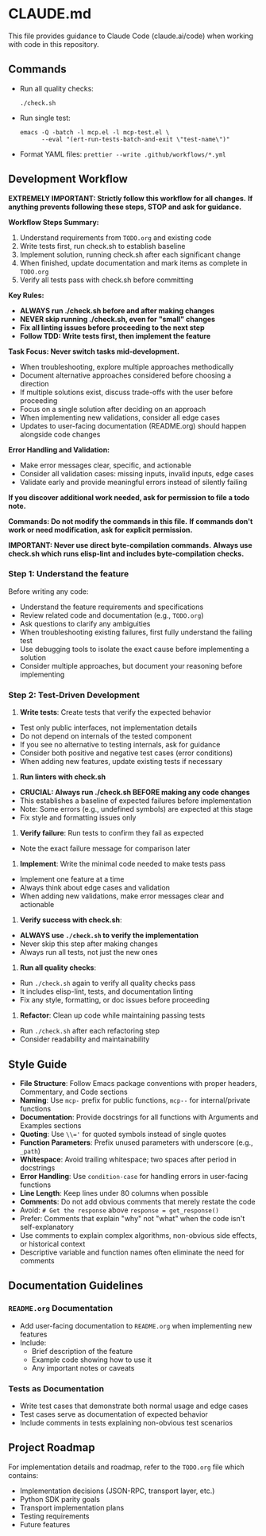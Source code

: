 # CLAUDE.md

This file provides guidance to Claude Code (claude.ai/code) when working
with code in this repository.

## Commands

- Run all quality checks:

  ```shell
  ./check.sh
  ```

- Run single test:

  ```shell
  emacs -Q -batch -l mcp.el -l mcp-test.el \
        --eval "(ert-run-tests-batch-and-exit \"test-name\")"
  ```

- Format YAML files: `prettier --write .github/workflows/*.yml`

## Development Workflow

**EXTREMELY IMPORTANT: Strictly follow this workflow for all changes.**
**If anything prevents following these steps, STOP and ask for guidance.**

**Workflow Steps Summary:**

1. Understand requirements from `TODO.org` and existing code
1. Write tests first, run check.sh to establish baseline
1. Implement solution, running check.sh after each significant change
1. When finished, update documentation and mark items as complete in `TODO.org`
1. Verify all tests pass with check.sh before committing

**Key Rules:**

- **ALWAYS run ./check.sh before and after making changes**
- **NEVER skip running ./check.sh, even for "small" changes**
- **Fix all linting issues before proceeding to the next step**
- **Follow TDD: Write tests first, then implement the feature**

**Task Focus: Never switch tasks mid-development.**

- When troubleshooting, explore multiple approaches methodically
- Document alternative approaches considered before choosing a direction
- If multiple solutions exist, discuss trade-offs with the user before proceeding
- Focus on a single solution after deciding on an approach
- When implementing new validations, consider all edge cases
- Updates to user-facing documentation (README.org) should happen alongside
  code changes

**Error Handling and Validation:**

- Make error messages clear, specific, and actionable
- Consider all validation cases: missing inputs, invalid inputs, edge cases
- Validate early and provide meaningful errors instead of silently failing

**If you discover additional work needed, ask for permission to file a todo note.**

**Commands: Do not modify the commands in this file.**
**If commands don't work or need modification, ask for explicit permission.**

**IMPORTANT: Never use direct byte-compilation commands.**
**Always use check.sh which runs elisp-lint and includes byte-compilation checks.**

### Step 1: Understand the feature

Before writing any code:

- Understand the feature requirements and specifications
- Review related code and documentation (e.g., `TODO.org`)
- Ask questions to clarify any ambiguities
- When troubleshooting existing failures, first fully understand the failing test
- Use debugging tools to isolate the exact cause before implementing a solution
- Consider multiple approaches, but document your reasoning before implementing

### Step 2: Test-Driven Development

1. **Write tests**: Create tests that verify the expected behavior

- Test only public interfaces, not implementation details
- Do not depend on internals of the tested component
- If you see no alternative to testing internals, ask for guidance
- Consider both positive and negative test cases (error conditions)
- When adding new features, update existing tests if necessary

1. **Run linters with check.sh**

- **CRUCIAL: Always run ./check.sh BEFORE making any code changes**
- This establishes a baseline of expected failures before implementation
- Note: Some errors (e.g., undefined symbols) are expected at this stage
- Fix style and formatting issues only

1. **Verify failure**: Run tests to confirm they fail as expected

- Note the exact failure message for comparison later

1. **Implement**: Write the minimal code needed to make tests pass

- Implement one feature at a time
- Always think about edge cases and validation
- When adding new validations, make error messages clear and actionable

1. **Verify success with check.sh**:

- **ALWAYS use `./check.sh` to verify the implementation**
- Never skip this step after making changes
- Always run all tests, not just the new ones

1. **Run all quality checks**:

- Run `./check.sh` again to verify all quality checks pass
- It includes elisp-lint, tests, and documentation linting
- Fix any style, formatting, or doc issues before proceeding

1. **Refactor**: Clean up code while maintaining passing tests

- Run `./check.sh` after each refactoring step
- Consider readability and maintainability

## Style Guide

- **File Structure**: Follow Emacs package conventions with proper headers,
  Commentary, and Code sections
- **Naming**: Use `mcp-` prefix for public functions, `mcp--` for internal/private
  functions
- **Documentation**: Provide docstrings for all functions with Arguments and Examples
  sections
- **Quoting**: Use `\\='` for quoted symbols instead of single quotes
- **Function Parameters**: Prefix unused parameters with underscore (e.g., `_path`)
- **Whitespace**: Avoid trailing whitespace; two spaces after period in docstrings
- **Error Handling**: Use `condition-case` for handling errors in user-facing functions
- **Line Length**: Keep lines under 80 columns when possible
- **Comments**: Do not add obvious comments that merely restate the code
- Avoid: `# Get the response` above `response = get_response()`
- Prefer: Comments that explain "why" not "what" when the code isn't self-explanatory
- Use comments to explain complex algorithms, non-obvious side effects,
  or historical context
- Descriptive variable and function names often eliminate the need for comments

## Documentation Guidelines

### `README.org` Documentation

- Add user-facing documentation to `README.org` when implementing new features
- Include:
  - Brief description of the feature
  - Example code showing how to use it
  - Any important notes or caveats

### Tests as Documentation

- Write test cases that demonstrate both normal usage and edge cases
- Test cases serve as documentation of expected behavior
- Include comments in tests explaining non-obvious test scenarios

## Project Roadmap

For implementation details and roadmap, refer to the `TODO.org` file which contains:

- Implementation decisions (JSON-RPC, transport layer, etc.)
- Python SDK parity goals
- Transport implementation plans
- Testing requirements
- Future features
